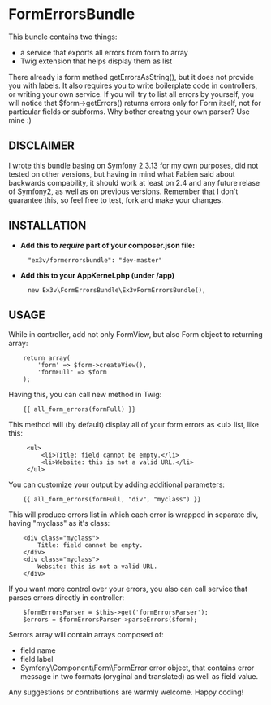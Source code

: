 FormErrorsBundle
================

This bundle contains two things:
- a service that exports all errors from form to array
- Twig extension that helps display them as list

There already is form method getErrorsAsString(), but it does not provide you with labels. It also requires you to write boilerplate code in controllers, or writing your own service. If you will try to list all errors by yourself, you will notice that $form->getErrors() returns errors only for Form itself, not for particular fields or subforms. Why bother creatng your own parser? Use mine :)

**DISCLAIMER**
--------------
I wrote this bundle basing on Symfony 2.3.13 for my own purposes, did not tested on other versions, but having in mind what Fabien said about backwards compability, it should work at least on 2.4 and any future relase of Symfony2, as well as on previous versions. Remember that I don't guarantee this, so feel free to test, fork and make your changes.


**INSTALLATION**
----------------

- **Add this to *require* part of your composer.json file:**
    
        "ex3v/formerrorsbundle": "dev-master"
    
- **Add this to your AppKernel.php (under /app)**

        new Ex3v\FormErrorsBundle\Ex3vFormErrorsBundle(),
        
        
**USAGE**
---------

While in controller, add not only FormView, but also Form object to returning array:

        return array(
            'form' => $form->createView(), 
            'formFull' => $form
        );
        
        
Having this, you can call new method in Twig:

        {{ all_form_errors(formFull) }}
        

This method will (by default) display all of your form errors as &lt;ul&gt; list, like this:

         <ul>
             <li>Title: field cannot be empty.</li>
             <li>Website: this is not a valid URL.</li>
         </ul>



You can customize your output by adding additional parameters:

        {{ all_form_errors(formFull, "div", "myclass") }}
        
This will produce errors list in which each error is wrapped in separate div, having "myclass" as it's class:

        <div class="myclass">
            Title: field cannot be empty.
        </div>
        <div class="myclass">
            Website: this is not a valid URL.
        </div>
        

If you want more control over your errors, you also can call service that parses errors directly in controller:

        $formErrorsParser = $this->get('formErrorsParser');
        $errors = $formErrorsParser->parseErrors($form);
        
$errors array will contain arrays composed of:
- field name
- field label
- Symfony\Component\Form\FormError error object, that contains error message in two formats (oryginal and translated) as well as field value.

Any suggestions or contributions are warmly welcome. Happy coding!





